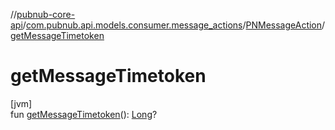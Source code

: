 //[pubnub-core-api](../../../index.md)/[com.pubnub.api.models.consumer.message_actions](../index.md)/[PNMessageAction](index.md)/[getMessageTimetoken](get-message-timetoken.md)

# getMessageTimetoken

[jvm]\
fun [getMessageTimetoken](get-message-timetoken.md)(): [Long](https://kotlinlang.org/api/latest/jvm/stdlib/kotlin/-long/index.html)?
